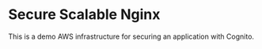 # Secure Scalable Nginx

This is a demo AWS infrastructure for securing an application with Cognito.
